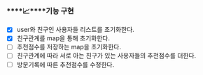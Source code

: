 ### ****📈****기능 구현

- [x]  user와 친구인 사용자들 리스트를 초기화한다.
- [x]  친구관계를 map을 통해 초기화한다.
- [ ]  추천점수를 저장하는 map을 초기화한다.
- [ ]  친구관계에 따라 서로 아는 친구가 있는 사용자들의 추천점수를 더한다.
- [ ]  방문기록에 따른 추천점수를 수정한다.